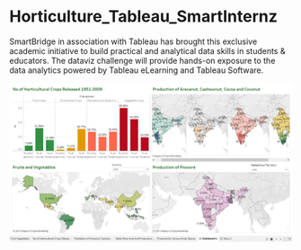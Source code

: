 # Horticulture_Tableau_SmartInternz
SmartBridge in association with Tableau has brought this exclusive academic initiative to build practical and analytical data skills in students &amp; educators. The dataviz challenge will provide hands-on exposure to the data analytics powered by Tableau eLearning and Tableau Software.



![Dashboar](Dashboard.png)
